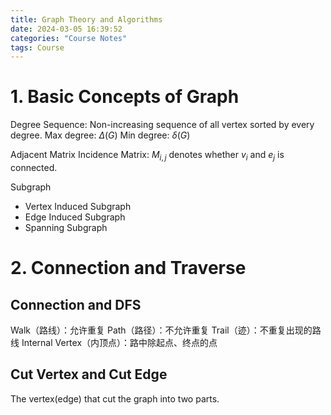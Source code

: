 ```yaml
---
title: Graph Theory and Algorithms
date: 2024-03-05 16:39:52
categories: "Course Notes"
tags: Course
---
```


# 1. Basic Concepts of Graph

Degree Sequence: Non-increasing sequence of all vertex sorted by every degree.
Max degree: $\Delta(G)$
Min degree: $\delta(G)$

Adjacent Matrix
Incidence Matrix: $M_{i,j}$ denotes whether $v_i$ and $e_j$ is connected.

Subgraph
- Vertex Induced Subgraph
- Edge Induced Subgraph
- Spanning Subgraph


# 2. Connection and Traverse

## Connection and DFS

Walk（路线）：允许重复
Path（路径）：不允许重复
Trail（迹）：不重复出现的路线
Internal Vertex（内顶点）：路中除起点、终点的点

## Cut Vertex and Cut Edge

The vertex(edge) that cut the graph into two parts.